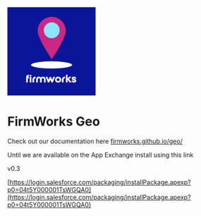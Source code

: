 <img src="docs/images/FirmWorks-Geo-5x5-Blue.png" alt="FirmWorks Geo" height="200"/>

# FirmWorks Geo

Check out our documentation here [firmworks.github.io/geo/](https://firmworks.github.io/geo/)

Until we are available on the App Exchange install using this link

v0.3

[https://login.salesforce.com/packaging/installPackage.apexp?p0=04t5Y000001TsWGQA0](https://login.salesforce.com/packaging/installPackage.apexp?p0=04t5Y000001TsWGQA0)
